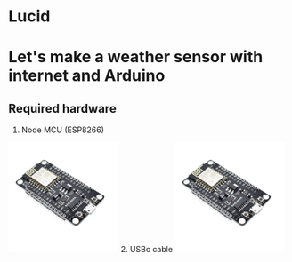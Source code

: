 # Lucid
# Let's make a weather sensor with internet and Arduino
## Required hardware
1. Node MCU (ESP8266)
<img width="198" alt=image src="https://github.com/Nikolai05/IoT3/blob/main/NodeMcu.jpg">
2. USBc cable
<img width="198" alt=image src="https://github.com/Nikolai05/IoT3/blob/main/NodeMcu.jpg">  

## 


 
